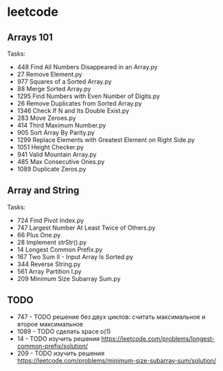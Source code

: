 # leetcode

## Arrays 101
Tasks:
* 448 Find All Numbers Disappeared in an Array.py
* 27 Remove Element.py
* 977 Squares of a Sorted Array.py
* 88 Merge Sorted Array.py
* 1295 Find Numbers with Even Number of Digits.py
* 26 Remove Duplicates from Sorted Array.py
* 1346 Check If N and Its Double Exist.py
* 283 Move Zeroes.py
* 414 Third Maximum Number.py
* 905 Sort Array By Parity.py
* 1299 Replace Elements with Greatest Element on Right Side.py
* 1051 Height Checker.py
* 941 Valid Mountain Array.py
* 485 Max Consecutive Ones.py
* 1089 Duplicate Zeros.py

## Array and String
Tasks:
* 724 Find Pivot Index.py
* 747 Largest Number At Least Twice of Others.py
* 66 Plus One.py
* 28 Implement strStr().py
* 14 Longest Common Prefix.py
* 167 Two Sum II - Input Array Is Sorted.py
* 344 Reverse String.py
* 561 Array Partition I.py
* 209 Minimum Size Subarray Sum.py

## TODO
* 747 - TODO решение без двух циклов: считать максимальное и второе максимальное
* 1089 - TODO  сделать space o(1)
* 14 - TODO изучить решения https://leetcode.com/problems/longest-common-prefix/solution/
* 209 - TODO изучить решения https://leetcode.com/problems/minimum-size-subarray-sum/solution/
